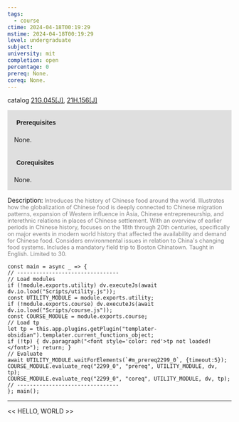 ```yaml
---
tags:
  - course
ctime: 2024-04-18T00:19:29
mstime: 2024-04-18T00:19:29
level: undergraduate
subject: 
university: mit
completion: open
percentage: 0
prereq: None.
coreq: None.
---
```


catalog [21G.045[J]](http://student.mit.edu/catalog/m21Ga.html#21G.045), [21H.156[J]](http://student.mit.edu/catalog/m21Ha.html#21H.156)

<span style="display: block; padding: 15px; background-color: rgb(100, 100, 100, 0.2);"><font id="m_prereq2299_0" style="display: block; font-family: Arial, sans-serif; font-weight: bold; padding: 5px">Prerequisites</font><br><span id="prereq2299_0">None.</span></span>
<span style="display: block; padding: 15px; background-color: rgb(100, 100, 100, 0.2);"><font id="m_coreq2299_0" style="display: block; font-family: Arial, sans-serif; font-weight: bold; padding: 5px">Corequisites</font><br><span id="coreq2299_0">None.</span></span>

<font style="">Description:</font>
<font style="color: grey; font-size: 0.8rem;">Introduces the history of Chinese food around the world. Illustrates how the globalization of Chinese food is deeply connected to Chinese migration patterns, expansion of Western influence in Asia, Chinese entrepreneurship, and interethnic relations in places of Chinese settlement. With an overview of earlier periods in Chinese history, focuses on the 18th through 20th centuries, specifically on major events in modern world history that affected the availability and demand for Chinese food. Considers environmental issues in relation to China's changing food systems. Includes a mandatory field trip to Boston Chinatown. Taught in English. Limited to 30.</font>

```dataviewjs
const main = async _ => {
// --------------------------------
// Load modules
if (!module.exports.utility) dv.executeJs(await dv.io.load("Scripts/utility.js"));
const UTILITY_MODULE = module.exports.utility;
if (!module.exports.course) dv.executeJs(await dv.io.load("Scripts/course.js"));
const COURSE_MODULE = module.exports.course;
// Load tp
let tp = this.app.plugins.getPlugin("templater-obsidian").templater.current_functions_object;
if (!tp) { dv.paragraph("<font style='color: red'>tp not loaded!</font>"); return; }
// Evaluate
await UTILITY_MODULE.waitForElements(`#m_prereq2299_0`, {timeout:5});
COURSE_MODULE.evaluate_req("2299_0", "prereq", UTILITY_MODULE, dv, tp);
COURSE_MODULE.evaluate_req("2299_0", "coreq", UTILITY_MODULE, dv, tp);
// --------------------------------
}; main();
```

---

<< HELLO, WORLD >>
